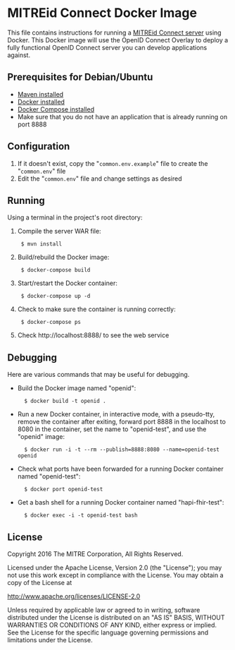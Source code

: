 # MITREid Connect Docker Image

This file contains instructions for running a [MITREid Connect server](https://github.com/mitreid-connect) using Docker. This Docker image will use the OpenID Connect Overlay to deploy a fully functional OpenID Connect server you can develop applications against.

## Prerequisites for Debian/Ubuntu

* [Maven installed](http://www.mkyong.com/maven/how-to-install-maven-in-ubuntu/)
* [Docker installed](http://docs.docker.com/installation/ubuntulinux/)
* [Docker Compose installed](https://docs.docker.com/compose/install/)
* Make sure that you do not have an application that is already running on port 8888

## Configuration

1. If it doesn't exist, copy the "`common.env.example`" file to create the "`common.env`" file
2. Edit the "`common.env`" file and change settings as desired

## Running

Using a terminal in the project's root directory:

1. Compile the server WAR file:

        $ mvn install

2. Build/rebuild the Docker image:

        $ docker-compose build

3. Start/restart the Docker container:

        $ docker-compose up -d

4. Check to make sure the container is running correctly:

        $ docker-compose ps

5. Check http://localhost:8888/ to see the web service

## Debugging

Here are various commands that may be useful for debugging.

* Build the Docker image named "openid":

        $ docker build -t openid .

* Run a new Docker container, in interactive mode, with a pseudo-tty, remove the container after exiting, forward port 8888 in the localhost to 8080 in the container, set the name to "openid-test", and use the "openid" image:

        $ docker run -i -t --rm --publish=8888:8080 --name=openid-test openid

* Check what ports have been forwarded for a running Docker container named "openid-test":

        $ docker port openid-test

* Get a bash shell for a running Docker container named "hapi-fhir-test":

        $ docker exec -i -t openid-test bash

## License

Copyright 2016 The MITRE Corporation, All Rights Reserved.

Licensed under the Apache License, Version 2.0 (the "License");
you may not use this work except in compliance with the License.
You may obtain a copy of the License at

  http://www.apache.org/licenses/LICENSE-2.0

Unless required by applicable law or agreed to in writing, software
distributed under the License is distributed on an "AS IS" BASIS,
WITHOUT WARRANTIES OR CONDITIONS OF ANY KIND, either express or implied.
See the License for the specific language governing permissions and
limitations under the License.